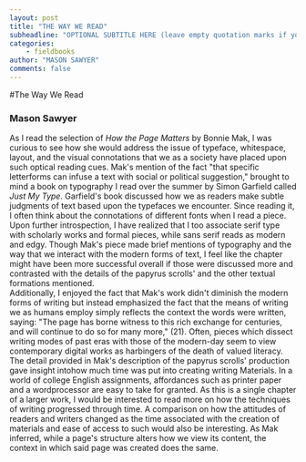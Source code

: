 ```yaml
---
layout: post
title: "THE WAY WE READ"
subheadline: "OPTIONAL SUBTITLE HERE (leave empty quotation marks if you don't subtitle)"
categories:
    - fieldbooks
author: "MASON SAWYER"
comments: false
---
```

#The Way We Read
### Mason Sawyer
As I read the selection of _How the Page Matters_ by Bonnie Mak, I was curious to see how she would address the issue of typeface, whitespace, layout, and the visual connotations that we as a society have placed upon such optical reading cues. Mak's mention of the fact "that specific letterforms can infuse a text with social or political suggestion," brought to mind a book on typography I read over the summer by Simon Garfield called _Just My Type._ Garfield's book discussed how we as readers make subtle judgments of text based upon the typefaces we encounter. Since reading it, I often think about the connotations of different fonts when I read a piece. Upon further introspection, I have realized that I too associate serif type with scholarly works and formal pieces, while sans serif reads as modern and edgy. Though Mak's piece made brief mentions of typography and the way that we interact with the modern forms of text, I feel like the chapter might have been more successful overall if those were discussed more and contrasted with the details of the papyrus scrolls' and the other textual formations mentioned. 
<br>
Additionally, I enjoyed the fact that Mak's work didn't diminish the modern forms of writing but instead emphasized the fact that the means of writing we as humans employ simply reflects the context the words were written, saying: "The page has borne witness to this rich exchange for centuries, and will continue to do so for many more," (21). Often, pieces which dissect writing modes of past eras with those of the modern-day seem to view contemporary digital works as harbingers of the death of valued literacy. The detail provided in Mak's description of the papyrus scrolls' production gave insight intohow much time was put into creating writing Materials. In a world of college English assignments, affordances such as printer paper and a wordprocessor are easy to take for granted. As this is a single chapter of a larger work, I would be interested to read more on how the techniques of writing progressed through time. A comparison on how the attitudes of readers and writers changed as the time associated with the creation of materials and ease of access to such would also be interesting. As Mak inferred, while a page's structure alters how we view its content, the context in which said page was created does the same. 